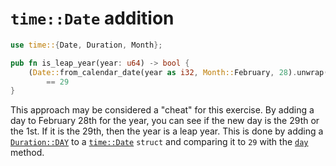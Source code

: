 # `time::Date` addition

```rust
use time::{Date, Duration, Month};

pub fn is_leap_year(year: u64) -> bool {
    (Date::from_calendar_date(year as i32, Month::February, 28).unwrap() + Duration::DAY).day()
        == 29
}
```

This approach may be considered a "cheat" for this exercise.
By adding a day to February 28th for the year, you can see if the new day is the 29th or the 1st.
If it is the 29th, then the year is a leap year.
This is done by adding a [`Duration::DAY`][day-duration] to a [`time::Date`][time-date] `struct` and comparing it to `29` with the [`day`][day-method] method.

[day-duration]: https://docs.rs/time/latest/time/struct.Duration.html#associatedconstant.DAY
[time-date]: https://docs.rs/time/latest/time/struct.Date.html
[day-method]: https://docs.rs/time/latest/time/struct.Date.html#method.day
